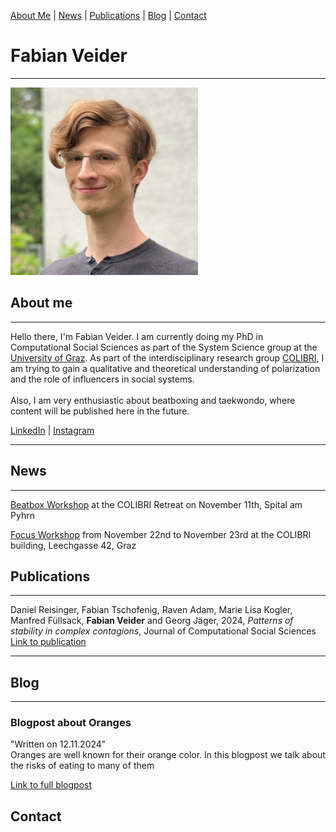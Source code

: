 [About Me](#about) | [News](#news) | [Publications](#publications) | [Blog](#blog) | [Contact](#contact)

# Fabian Veider
---

<img src = "Selfie_Fabian_Veider_Smaller.jpeg" width="300" height="300">

## About me <a name="about"></a>
---

Hello there, I'm Fabian Veider. I am currently doing my PhD in Computational Social Sciences as part of the System Science group at the [University of Graz](https://ess.uni-graz.at/en/about-the-department/management-and-employees/). As part of the interdisciplinary research group [COLIBRI](https://colibri.uni-graz.at/en/doctoral-consortium-complexity-of-life/phd-students/fabian-veider/), I am trying to gain a qualitative and theoretical understanding of polarization and the role of influencers in social systems.<br><br>Also, I am very enthusiastic about beatboxing and taekwondo, where content will be published here in the future.

[LinkedIn](https://www.linkedin.com/in/fabian-veider-67a872241/?original_referer=&originalSubdomain=at) | [Instagram](https://www.instagram.com/fabian_veider/)

---

## News <a name="news"></a>
---
[Beatbox Workshop](Beatbox_Workshop_Retreat_Spital.pdf) at the COLIBRI Retreat on November 11th, Spital am Pyhrn


[Focus Workshop](https://colibri.uni-graz.at/de/colibri-focus-workshop-disorder-and-pattern-formation/) from November 22nd to November 23rd at the COLIBRI building, Leechgasse 42, Graz
## Publications <a name="publications"></a>
---

Daniel Reisinger, Fabian Tschofenig, Raven Adam, Marie Lisa Kogler, Manfred Füllsack, **Fabian Veider** and Georg Jäger, 2024, 
*Patterns of stability in complex contagions*, Journal of Computational Social Sciences 
[Link to publication](https://link.springer.com/article/10.1007/s42001-024-00294-3)

---

## Blog <a name="blog"></a>
---

### Blogpost about Oranges
"Written on 12.11.2024" <br>
Oranges are well known for their orange color. In this blogpost we talk about the risks of eating to many of them

[Link to full blogpost](./blog/oranges.md)

## Contact <a name="contact"></a>

